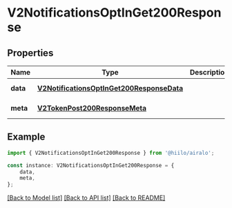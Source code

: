 # V2NotificationsOptInGet200Response


## Properties

Name | Type | Description | Notes
------------ | ------------- | ------------- | -------------
**data** | [**V2NotificationsOptInGet200ResponseData**](V2NotificationsOptInGet200ResponseData.md) |  | [default to undefined]
**meta** | [**V2TokenPost200ResponseMeta**](V2TokenPost200ResponseMeta.md) |  | [default to undefined]

## Example

```typescript
import { V2NotificationsOptInGet200Response } from '@hiilo/airalo';

const instance: V2NotificationsOptInGet200Response = {
    data,
    meta,
};
```

[[Back to Model list]](../README.md#documentation-for-models) [[Back to API list]](../README.md#documentation-for-api-endpoints) [[Back to README]](../README.md)
